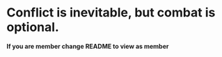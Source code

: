 # Conflict is inevitable, but combat is optional.


**If you are member change README to view as member**
